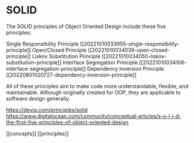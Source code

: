 # SOLID

The SOLID principles of Object Oriented Design include these five principles:

Single Responsibility Principle [[20221010033955-single-responsibility-principle]]
Open/Closed Principle [[20221010034039-open-closed-principle]]
Liskov Substitution Principle [[20221010034050-liskov-substitution-principle]]
Interface Segregation Principle [[20221010034106-interface-segregation-principle]]
Dependency Inversion Principle [[20220801020727-dependency-inversion-principle]]

All of these principles aim to make code more understandable, flexible, and maintainable.
Although originally created for OOP, they are applicable to software design generally.

https://deviq.com/principles/solid
https://www.digitalocean.com/community/conceptual-articles/s-o-l-i-d-the-first-five-principles-of-object-oriented-design

[[concepts]]
[[principles]]